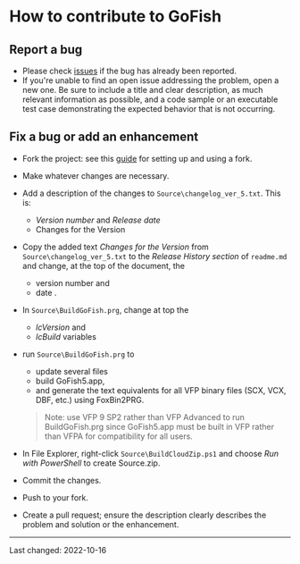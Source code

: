 # How to contribute to GoFish

## Report a bug
- Please check [issues](https://github.com/VFPXGoFish/issues) if the bug has already been reported.
- If you're unable to find an open issue addressing the problem, open a new one. Be sure to include a title and clear description, as much relevant information as possible, and a code sample or an executable test case demonstrating the expected behavior that is not occurring.

## Fix a bug or add an enhancement
- Fork the project: see this [guide](https://www.dataschool.io/how-to-contribute-on-github/) for setting up and using a fork.
- Make whatever changes are necessary.
- Add a description of the changes to `Source\changelog_ver_5.txt`. This is:
   - *Version number* and *Release date*
   - Changes for the Version
- Copy the added text *Changes for the Version* from `Source\changelog_ver_5.txt` to the *Release History section* of `readme.md` and change, at the top of the document, the
  - version number and
  - date .
- In `Source\BuildGoFish.prg`, change at top the 
  - *lcVersion* and 
  - *lcBuild* variables   

- run `Source\BuildGoFish.prg` to
  - update several files
  - build GoFish5.app,
   - and generate the text equivalents for all VFP binary files (SCX, VCX, DBF, etc.) using FoxBin2PRG.
   > Note: use VFP 9 SP2 rather than VFP Advanced to run BuildGoFish.prg since GoFish5.app must be built in VFP rather than VFPA for compatibility for all users.

- In File Explorer, right-click `Source\BuildCloudZip.ps1` and choose *Run with PowerShell* to create Source.zip.
- Commit the changes.
- Push to your fork.
- Create a pull request; ensure the description clearly describes the problem and solution or the enhancement.

----
Last changed: 2022-10-16